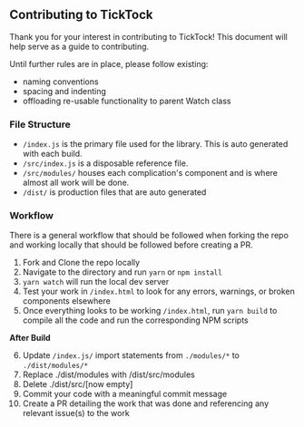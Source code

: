 ## Contributing to TickTock

Thank you for your interest in contributing to TickTock! This document will help serve as a guide to contributing.

Until further rules are in place, please follow existing:

- naming conventions
- spacing and indenting
- offloading re-usable functionality to parent Watch class

### File Structure

- `/index.js` is the primary file used for the library. This is auto generated with each build.
- `/src/index.js` is a disposable reference file.
- `/src/modules/` houses each complication's component and is where almost all work will be done.
- `/dist/` is production files that are auto generated

### Workflow

There is a general workflow that should be followed when forking the repo and working locally that should be followed before creating a PR.

1. Fork and Clone the repo locally
2. Navigate to the directory and run `yarn` or `npm install`
3. `yarn watch` will run the local dev server
4. Test your work in `/index.html` to look for any errors, warnings, or broken components elsewhere
5. Once everything looks to be working `/index.html`, run `yarn build` to compile all the code and run the corresponding NPM scripts

**After Build**

6. Update `/index.js/` import statements from `./modules/*` to `./dist/modules/*`
7. Replace ./dist/modules with /dist/src/modules
8. Delete ./dist/src/[now empty]
9. Commit your code with a meaningful commit message
10. Create a PR detailing the work that was done and referencing any relevant issue(s) to the work


